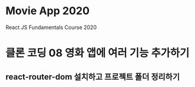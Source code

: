 # Movie App 2020

React JS Fundamentals Course 2020

# 클론 코딩 08 영화 앱에 여러 기능 추가하기
## react-router-dom 설치하고 프로젝트 폴더 정리하기
